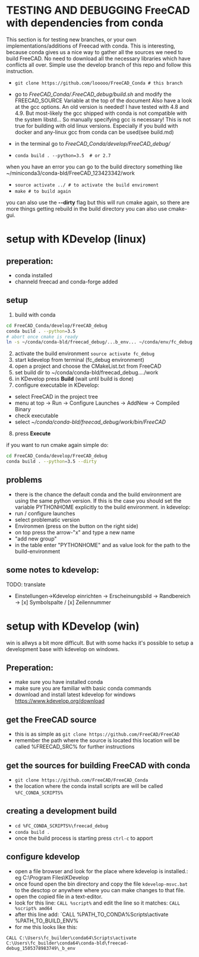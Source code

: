 # TESTING AND DEBUGGING FreeCAD with dependencies from conda

This section is for testing new branches, or your own implementations/additions of Freecad with conda. This is interesting, because conda gives us a nice way to gather all the sources we need to build FreeCAD. No need to download all the necessary libraries which have conflicts all over. Simple use the develop branch of this repo and follow this instruction.

- ```git clone https://github.com/looooo/FreeCAD_Conda # this branch```
- go to *FreeCAD_Conda/.FreeCAD_debug/build.sh* and modify the FREECAD_SOURCE Variable at the top of the document
Also have a look at the gcc options. An old version is needed! I have tested with 4.8 and 4.9. But most-likely the gcc shipped with conda is not compatible with the system libstd... So manually specifying gcc is necessary! This is not true for building with old linux versions. Especially if you build with docker and any-linux gcc from conda can be used(see build.md)

- in the terminal go to *FreeCAD_Conda/develop/FreeCAD_debug/*
- ```conda build . --python=3.5  # or 2.7```

when you have an error you can go to the build directory something like
~/miniconda3/conda-bld/FreeCAD_123423342/work
- ```source activate ../ # to activate the build enviroment```
- ```make # to build again```

you can also use the __--dirty__ flag but this will run cmake again, so there are more things getting rebuild
in the build directory you can also use cmake-gui.


# setup with KDevelop (linux)
## preperation:
- conda installed
- channeld freecad and conda-forge added

## setup
 1. build with conda
```bash
cd FreeCAD_Conda/develop/FreeCAD_debug
conda build . --python=3.5
# abort once cmake is ready
ln -s ~/conda/conda-bld/freecad_debug/...b_env... ~/conda/env/fc_debug
```
 2. activate the build environment
```source activate fc_debug```
 3. start kdevelop from terminal (fc_debug environment)
 4. open a project and choose the CMakeList.txt from FreeCAD
 5. set build dir to ~/conda/conda-bld/freecad_debug..../work
 6. in KDevelop press __Build__ (wait until build is done)
 7. configure executable in KDevelop:
- select FreeCAD in the project tree
- menu at top -> Run -> Configure Launches -> AddNew -> Compiled Binary
- check executable
- select *~/conda/conda-bld/freecad_debug/work/bin/FreeCAD*
 8. press __Execute__

if you want to run cmake again simple do:
```bash
cd FreeCAD_Conda/develop/FreeCAD_debug
conda build . --python=3.5 --dirty
```


## problems
- there is the chance the default conda and the build environment are using the same python version. If this is the case you should set the variable PYTHONHOME explicitly to the build environment.
in kdevelop: 
 - run / configure launches
 - select problematic version
 - Environmen (press on the button on the right side)
 - on top press the arrow-"x" and type a new name
 - "add new group"
 - in the table enter "PYTHONHOME" and as value look for the path to the build-environment

 ## some notes to kdevelop:
 TODO: translate
 - Einstellungen->Kdevelop einrichten -> Erscheinungsbild -> Randbereich -> [x] Symbolspalte / [x] Zeilennummer


# setup with KDevelop (win)

win is allwys a bit more difficult. But with some hacks it's possible to setup a development base with kdevelop on windows.

## Preperation:
- make sure you have installed conda
- make sure you are familiar with basic conda commands
- download and install latest kdevelop for windows https://www.kdevelop.org/download

## get the FreeCAD source
- this is as simple as `git clone https://github.com/FreeCAD/FreeCAD`
- remember the path where the source is located this location will be called %FREECAD_SRC% for further instructions

## get the sources for building FreeCAD with conda
- `git clone https://github.com/FreeCAD/FreeCAD_Conda`
- the location where the conda install scripts are will be called `%FC_CONDA_SCRIPTS%`

## creating a development build
- `cd %FC_CONDA_SCRIPTS%\freecad_debug`
- `conda build .`
- once the build process is starting press `ctrl-c` to apport

## configure kdevelop
- open a file browser and look for the place where kdevelop is installed.: eg C:\Program Files\KDevelop
- once found open the bin directory and copy the file `kdevelop-msvc.bat` to the desctop or anywhere where you can make changes to that file.
- open the copied file in a text-editor.
- look for this line: `CALL %script%` and edit the line so it matches: `CALL %script% amd64`
- after this line add: `CALL %PATH_TO_CONDA%Scripts\activate %PATH_TO_BUILD_ENV%
- for me this looks like this:
```
CALL C:\Users\fc_builder\conda64\Scripts\activate C:\Users\fc_builder\conda64\conda-bld\freecad-debug_1505378983749\_b_env
```

